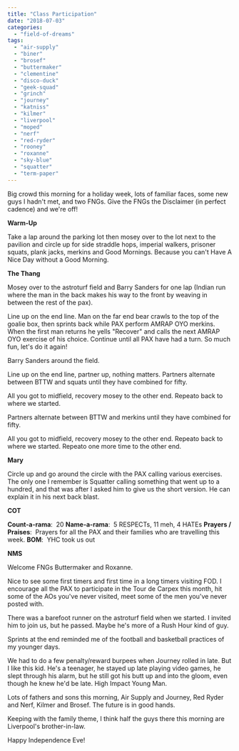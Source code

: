 ```yaml
---
title: "Class Participation"
date: "2018-07-03"
categories: 
  - "field-of-dreams"
tags: 
  - "air-supply"
  - "biner"
  - "brosef"
  - "buttermaker"
  - "clementine"
  - "disco-duck"
  - "geek-squad"
  - "grinch"
  - "journey"
  - "katniss"
  - "kilmer"
  - "liverpool"
  - "moped"
  - "nerf"
  - "red-ryder"
  - "rooney"
  - "roxanne"
  - "sky-blue"
  - "squatter"
  - "term-paper"
---
```


Big crowd this morning for a holiday week, lots of familiar faces, some new guys I hadn't met, and two FNGs. Give the FNGs the Disclaimer (in perfect cadence) and we're off!

**Warm-Up**

Take a lap around the parking lot then mosey over to the lot next to the pavilion and circle up for side straddle hops, imperial walkers, prisoner squats, plank jacks, merkins and Good Mornings. Because you can't Have A Nice Day without a Good Morning.

**The Thang**

Mosey over to the astroturf field and Barry Sanders for one lap (Indian run where the man in the back makes his way to the front by weaving in between the rest of the pax).

Line up on the end line. Man on the far end bear crawls to the top of the goalie box, then sprints back while PAX perform AMRAP OYO merkins. When the first man returns he yells "Recover" and calls the next AMRAP OYO exercise of his choice. Continue until all PAX have had a turn. So much fun, let's do it again!

Barry Sanders around the field.

Line up on the end line, partner up, nothing matters. Partners alternate between BTTW and squats until they have combined for fifty.

All you got to midfield, recovery mosey to the other end. Repeato back to where we started.

Partners alternate between BTTW and merkins until they have combined for fifty.

All you got to midfield, recovery mosey to the other end. Repeato back to where we started. Repeato one more time to the other end.

**Mary**

Circle up and go around the circle with the PAX calling various exercises. The only one I remember is Squatter calling something that went up to a hundred, and that was after I asked him to give us the short version. He can explain it in his next back blast.

**COT**

**Count-a-rama**:  20 **Name-a-rama**:  5 RESPECTs, 11 meh, 4 HATEs **Prayers / Praises**:  Prayers for all the PAX and their families who are travelling this week. **BOM**:  YHC took us out

**NMS**

Welcome FNGs Buttermaker and Roxanne.

Nice to see some first timers and first time in a long timers visiting FOD. I encourage all the PAX to participate in the Tour de Carpex this month, hit some of the AOs you've never visited, meet some of the men you've never posted with.

There was a barefoot runner on the astroturf field when we started. I invited him to join us, but he passed. Maybe he's more of a Rush Hour kind of guy.

Sprints at the end reminded me of the football and basketball practices of my younger days.

We had to do a few penalty/reward burpees when Journey rolled in late. But I like this kid. He's a teenager, he stayed up late playing video games, he slept through his alarm, but he still got his butt up and into the gloom, even though he knew he'd be late. High Impact Young Man.

Lots of fathers and sons this morning, Air Supply and Journey, Red Ryder and Nerf, Kilmer and Brosef. The future is in good hands.

Keeping with the family theme, I think half the guys there this morning are Liverpool's brother-in-law.

Happy Independence Eve!
